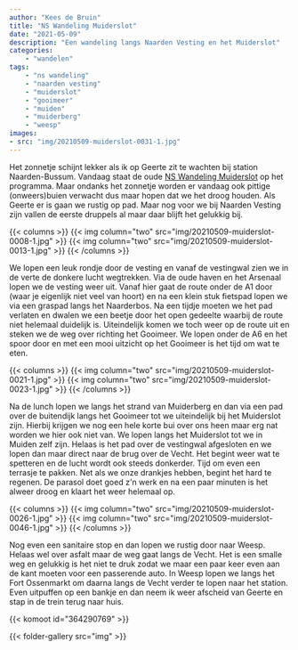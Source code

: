 ```yaml
---
author: "Kees de Bruin"
title: "NS Wandeling Muiderslot"
date: "2021-05-09"
description: "Een wandeling langs Naarden Vesting en het Muiderslot"
categories:
    - "wandelen"
tags:
    - "ns wandeling"
    - "naarden vesting"
    - "muiderslot"
    - "gooimeer"
    - "muiden"
    - "muiderberg"
    - "weesp"
images:
- src: "img/20210509-muiderslot-0031-1.jpg"
---
```


Het zonnetje schijnt lekker als ik op Geerte zit te wachten bij station Naarden-Bussum. Vandaag staat de oude [NS Wandeling Muiderslot](https://www.wandelzoekpagina.nl//wandeling/muiderslot/8273/) op het programma. Maar ondanks het zonnetje worden er vandaag ook pittige (onweers)buien verwacht dus maar hopen dat we het droog houden. Als Geerte er is gaan we rustig op pad. Maar nog voor we bij Naarden Vesting zijn vallen de eerste druppels al maar daar blijft het gelukkig bij.

{{< columns >}}
    {{< img column="two" src="img/20210509-muiderslot-0008-1.jpg" >}}
    {{< img column="two" src="img/20210509-muiderslot-0013-1.jpg" >}}
{{< /columns >}}

We lopen een leuk rondje door de vesting en vanaf de vestingwal zien we in de verte de donkere lucht wegtrekken. Via de oude haven en het Arsenaal lopen we de vesting weer uit. Vanaf hier gaat de route onder de A1 door (waar je eigenlijk niet veel van hoort) en na een klein stuk fietspad lopen we via een graspad langs het Naarderbos. Na een tijdje moeten we het pad verlaten en dwalen we een beetje door het open gedeelte waarbij de route niet helemaal duidelijk is. Uiteindelijk komen we toch weer op de route uit en steken we de weg over richting het Gooimeer. We lopen onder de A6 en het spoor door en met een mooi uitzicht op het Gooimeer is het tijd om wat te eten.

{{< columns >}}
    {{< img column="two" src="img/20210509-muiderslot-0021-1.jpg" >}}
    {{< img column="two" src="img/20210509-muiderslot-0023-1.jpg" >}}
{{< /columns >}}

Na de lunch lopen we langs het strand van Muiderberg en dan via een pad over de buitendijk langs het Gooimeer tot we uiteindelijk bij het Muiderslot zijn. Hierbij krijgen we nog een hele korte bui over ons heen maar erg nat worden we hier ook niet van. We lopen langs het Muiderslot tot we in Muiden zelf zijn. Helaas is het pad over de vestingwal afgesloten en we lopen dan maar direct naar de brug over de Vecht. Het begint weer wat te spetteren en de lucht wordt ook steeds donkerder. Tijd om even een terrasje te pakken. Net als we onze drankjes hebben, begint het hard te regenen. De parasol doet goed z'n werk en na een paar minuten is het alweer droog en klaart het weer helemaal op.

{{< columns >}}
    {{< img column="two" src="img/20210509-muiderslot-0026-1.jpg" >}}
    {{< img column="two" src="img/20210509-muiderslot-0046-1.jpg" >}}
{{< /columns >}}

Nog even een sanitaire stop en dan lopen we rustig door naar Weesp. Helaas wel over asfalt maar de weg gaat langs de Vecht. Het is een smalle weg en gelukkig is het niet te druk zodat we maar een paar keer even aan de kant moeten voor een passerende auto. In Weesp lopen we langs het Fort Ossenmarkt om daarna langs de Vecht verder te lopen naar het station. Even uitpuffen op een bankje en dan neem ik weer afscheid van Geerte en stap in de trein terug naar huis.

{{< komoot id="364290769" >}}

{{< folder-gallery src="img" >}}